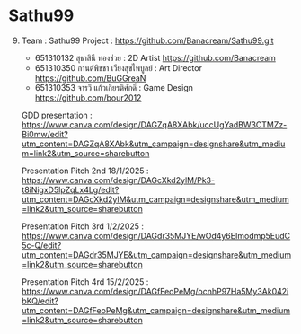 # Sathu99
9. Team : Sathu99 
   Project : https://github.com/Banacream/Sathu99.git

    - 651310132 สุธาสินี ทองช่วย : 2D Artist
    https://github.com/Banacream
    - 651310350 กานต์พิชชา เวียงสุขไพบูลย์ : Art Director 
    https://github.com/BuGGreaN
    - 651310353 จารวี แก้วเกียรติศักดิ์ : Game Design 
    https://github.com/bour2012

    GDD presentation : https://www.canva.com/design/DAGZqA8XAbk/uccUgYadBW3CTMZz-Bi0mw/edit?utm_content=DAGZqA8XAbk&utm_campaign=designshare&utm_medium=link2&utm_source=sharebutton

    Presentation Pitch 2nd 18/1/2025 : https://www.canva.com/design/DAGcXkd2ylM/Pk3-t8iNigxD5lpZqLx4Lg/edit?utm_content=DAGcXkd2ylM&utm_campaign=designshare&utm_medium=link2&utm_source=sharebutton

    Presentation Pitch 3rd 1/2/2025 : https://www.canva.com/design/DAGdr35MJYE/wOd4y6EImodmp5EudC5c-Q/edit?utm_content=DAGdr35MJYE&utm_campaign=designshare&utm_medium=link2&utm_source=sharebutton

    Presentation Pitch 4rd 15/2/2025 : https://www.canva.com/design/DAGfFeoPeMg/ocnhP97Ha5My3Ak042ibKQ/edit?utm_content=DAGfFeoPeMg&utm_campaign=designshare&utm_medium=link2&utm_source=sharebutton 
